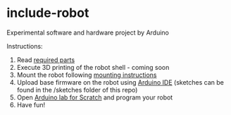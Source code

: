 # include-robot

Experimental software and hardware project by Arduino

Instructions:

1. Read [required parts](doc/parts.md) 
2. Execute 3D printing of the robot shell - coming soon
3. Mount the robot following [mounting instructions](doc/mounting.md)
4. Upload base firmware on the robot using [Arduino IDE](https://arduino.cc/software) (sketches can be found in the /sketches folder of this repo) 
5. Open [Arduino lab for Scratch](https://labs-scratch.arduino.cc) and program your robot
6. Have fun!
